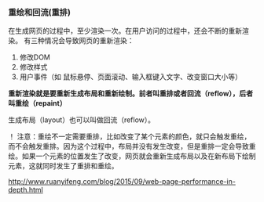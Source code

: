 ### 重绘和回流(重排)

在生成网页的过程中，至少渲染一次。在用户访问的过程中，还会不断的重新渲染。
有三种情况会导致网页的重新渲染：

1. 修改DOM
2.  修改样式
3. 用户事件（如 鼠标悬停、页面滚动、输入框键入文字、改变窗口大小等）

**重新渲染就是要重新生成布局和重新绘制。前者叫重排或者回流（reflow），后者叫重绘（repaint）**

生成布局（layout）也可以叫做回流（reflow）。

！ 注意：重绘不一定需要重排，比如改变了某个元素的颜色，就只会触发重绘，而不会触发重排。因为这个过程中，布局并没有发生改变，但是重排一定会导致重绘。如果一个元素的位置发生了改变，网页就会重新生成布局以及在新布局下绘制元素，这就同时发生了重排和重绘。

http://www.ruanyifeng.com/blog/2015/09/web-page-performance-in-depth.html
